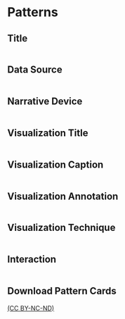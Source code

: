 # Patterns

## Title
<table id="ttl" class="designpatterns">
</table>


## Data Source
<table id="dataSource" class="designpatterns">
</table>


## Narrative Device
<table id="narrativeDevice" class="designpatterns">
</table>


## Visualization Title
<table id="visTitle" class="designpatterns">
</table>


## Visualization Caption
<table id="visCaption" class="designpatterns">
</table>


## Visualization Annotation
<table id="visAnnotation" class="designpatterns">
</table>

## Visualization Technique
<table id="visTech" class="designpatterns">
</table>

## Interaction
<table id="interaction" class="designpatterns">
</table>

## Download Pattern Cards

[(CC BY-NC-ND)](https://creativecommons.org/licenses/by-nc-nd/4.0/)

